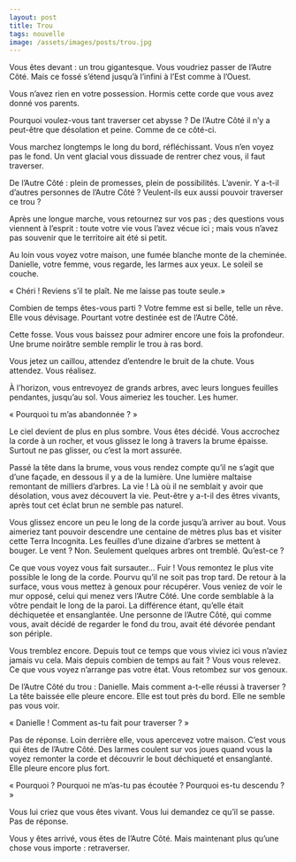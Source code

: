```yaml
---
layout: post
title: Trou
tags: nouvelle
image: /assets/images/posts/trou.jpg
---
```




Vous êtes devant : un trou gigantesque. Vous voudriez passer de l’Autre Côté. Mais ce fossé s’étend jusqu’à l’infini à l’Est comme à l’Ouest.

<!--more-->

Vous n’avez rien en votre possession. Hormis cette corde que vous avez donné vos parents. 

Pourquoi voulez-vous tant traverser cet abysse ? De l’Autre Côté il n’y a peut-être que désolation et peine. Comme de ce côté-ci.

Vous marchez longtemps le long du bord, réfléchissant. Vous n’en voyez pas le fond. Un vent glacial vous dissuade de rentrer chez vous, il faut traverser.

De l’Autre Côté : plein de promesses, plein de possibilités. L’avenir. Y a-t-il d’autres personnes de l’Autre Côté ? Veulent-ils eux aussi pouvoir traverser ce trou ?

Après une longue marche, vous retournez sur vos pas ; des questions vous viennent à l’esprit : toute votre vie vous l’avez vécue ici ; mais vous n’avez pas souvenir que le territoire ait été si petit.

Au loin vous voyez votre maison, une fumée blanche monte de la cheminée. Danielle, votre femme, vous regarde, les larmes aux yeux. Le soleil se couche.

« Chéri ! Reviens s’il te plaît. Ne me laisse pas toute seule.»

Combien de temps êtes-vous parti ? Votre femme est si belle, telle un rêve. Elle vous dévisage. Pourtant votre destinée est de l’Autre Côté. 

Cette fosse. Vous vous baissez pour admirer encore une fois la profondeur. Une brume noirâtre semble remplir le trou à ras bord.

Vous jetez un caillou, attendez d’entendre le bruit de la chute. Vous attendez. Vous réalisez. 

À l’horizon, vous entrevoyez de grands arbres, avec leurs longues feuilles pendantes, jusqu’au sol. Vous aimeriez les toucher. Les humer. 

« Pourquoi tu m’as abandonnée ? »

Le ciel devient de plus en plus sombre. Vous êtes décidé. Vous accrochez la corde à un rocher, et vous glissez le long à travers la brume épaisse. Surtout ne pas glisser, ou c’est la mort assurée.

Passé la tête dans la brume, vous vous rendez compte qu’il ne s’agit que d’une façade, en dessous il y a de la lumière. Une lumière maltaise remontant de milliers d’arbres. La vie ! Là où il ne semblait y avoir que désolation, vous avez découvert la vie. Peut-être y a-t-il des êtres vivants, après tout cet éclat brun ne semble pas naturel. 

Vous glissez encore un peu le long de la corde jusqu’à arriver au bout. Vous aimeriez tant pouvoir descendre une centaine de mètres plus bas et visiter cette Terra Incognita.	Les feuilles d’une dizaine d’arbres se mettent à bouger. Le vent ? Non. Seulement quelques arbres ont tremblé. Qu’est-ce ?

Ce que vous voyez vous fait sursauter… Fuir ! Vous remontez le plus vite possible le long de la corde. Pourvu qu’il ne soit pas trop tard. De retour à la surface, vous vous mettez à genoux pour récupérer. Vous veniez de voir le mur opposé, celui qui menez vers l’Autre Côté. Une corde semblable à la vôtre pendait le long de la paroi. La différence étant, qu’elle était déchiquetée et ensanglantée. Une personne de l’Autre Côté, qui comme vous, avait décidé de regarder le fond du trou, avait été dévorée pendant son périple. 

Vous tremblez encore. Depuis tout ce temps que vous viviez ici vous n’aviez jamais vu cela. Mais depuis combien de temps au fait ? Vous vous relevez. Ce que vous voyez n’arrange pas votre état. Vous retombez sur vos genoux.

De l’Autre Côté du trou : Danielle. Mais comment a-t-elle réussi à traverser ? La tête baissée elle pleure encore. Elle est tout près du bord. Elle ne semble pas vous voir. 

« Danielle ! Comment as-tu fait pour traverser ? »

Pas de réponse. Loin derrière elle, vous apercevez votre maison. C’est vous qui êtes de l’Autre Côté. Des larmes coulent sur vos joues quand vous la voyez remonter la corde et découvrir le bout déchiqueté et ensanglanté. Elle pleure encore plus fort.

« Pourquoi ? Pourquoi ne m’as-tu pas écoutée ? Pourquoi es-tu descendu ? »

Vous lui criez que vous êtes vivant. Vous lui demandez ce qu’il se passe. Pas de réponse. 

Vous y êtes arrivé, vous êtes de l’Autre Côté. Mais maintenant plus qu’une chose vous importe : retraverser.

